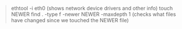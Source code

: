 > ethtool -i eth0 (shows network device drivers and other info)
> touch NEWER
>find . -type f -newer NEWER -maxdepth 1 (checks what files have changed since we touched the NEWER file)